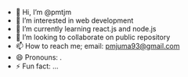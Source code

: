 - 👋 Hi, I’m @pmtjm
- 👀 I’m interested in web development 
- 🌱 I’m currently learning react.js and node.js
- 💞️ I’m looking to collaborate on public repository 
- 📫 How to reach me; email: pmjuma93@gmail.com
- 😄 Pronouns: .
- ⚡ Fun fact: ...

<!---
pmtjm/pmtjm is a ✨ special ✨ repository because its `README.md` (this file) appears on your GitHub profile.
You can click the Preview link to take a look at your changes.
--->
